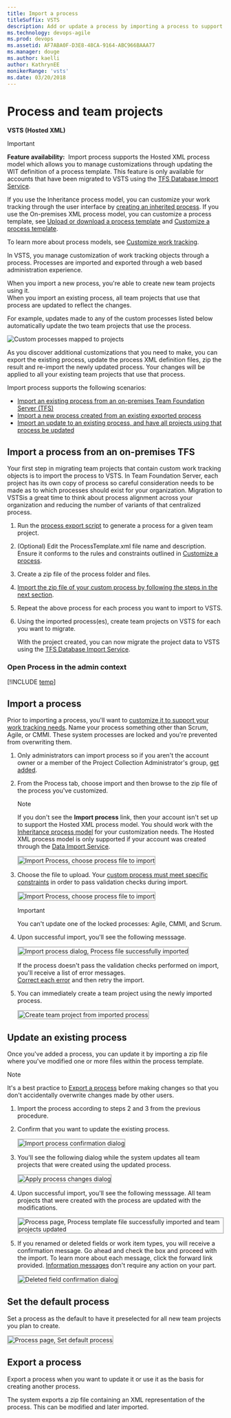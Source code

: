 ```yaml
---
title: Import a process
titleSuffix: VSTS     
description: Add or update a process by importing a process to support customization of tracking work in Visual Studio Team Services (VSTS).
ms.technology: devops-agile
ms.prod: devops
ms.assetid: AF7ABA0F-D3E8-48CA-9164-ABC966BAAA77
ms.manager: douge
ms.author: kaelliauthor: KathrynEE
monikerRange: 'vsts'
ms.date: 03/20/2018
---
```


# Process and team projects    

<b>VSTS (Hosted XML)</b>   

> [!IMPORTANT]  
>**Feature availability:**&#160;&#160;Import process supports the Hosted XML process model which allows you to manage customizations through updating the WIT definition of a process template. This feature is only available for accounts that have been migrated to VSTS using the [TFS Database Import Service](https://aka.ms/TFSDataImport).  
>
>If you use the Inheritance process model, you can customize your work tracking through the user interface by [creating an inherited process](../process/manage-process.md). If you use the On-premises XML process model, you can customize a process template, see [Upload or download a process template](../../work-items/guidance/manage-process-templates.md) and [Customize a process template](../reference/process-templates/customize-process.md).
>
>To learn more about process models, see [Customize work tracking](../customize-work.md). 

In VSTS, you manage customization of work tracking objects through a process.
Processes are imported and exported through a web based administration experience. 

When you import a new process, you're able to create new team projects using it.  
When you import an existing process, all team projects that use that process are updated to reflect the changes. 

For example, updates made to any of the custom processes listed below automatically update the two team projects that use the process.
 
![Custom processes mapped to projects](_img/ALM_IP_ProcessUse.png)

As you discover additional customizations that you need to make, you can export the existing process, update the process XML definition files, 
zip the result and re-import the newly updated process. Your changes will be applied to all your existing team projects that use that process.    

Import process supports the following scenarios:   
*   [Import an existing process from an on-premises Team Foundation Server (TFS)](#import-from-TFS)  
*   [Import a new process created from an existing exported process](#import-process)  
*   [Import an update to an existing process, and have all projects using that process be updated](#update-process)  



<a id="import-from-TFS">  </a>
## Import a process from an on-premises TFS 

Your first step in migrating team projects that contain custom work tracking objects is to import the process to VSTS.
In Team Foundation Server, each project has its own copy of process so careful consideration needs to be made as to which processes should exist for your organization.
Migration to VSTSis a great time to think about process alignment across your organization and reducing the number of variants of that centralized process.  
 
1.  Run the [process export script](customize-process.md#open-process-wit) to generate a process for a given team project.   

2.  (Optional) Edit the ProcessTemplate.xml file name and description. Ensure it conforms to the rules and constraints outlined in [Customize a process](customize-process.md).

3.  Create a zip file of the process folder and files.  

4.  [Import the zip file of your custom process by following the steps in the next section](#import-process).  

5.  Repeat the above process for each process you want to import to VSTS.

6.  Using the imported process(es), create team projects on VSTS for each you want to migrate. 

    With the project created, you can now migrate the project data to VSTS using the [TFS Database Import Service](https://aka.ms/tfsimport).




<a id="open-process-wit">  </a>
### Open Process in the admin context

[!INCLUDE [temp](../../_shared/open-process-admin-context-ts.md)]



<a id="import-process">  </a>
## Import a process

Prior to importing a process, you'll want to [customize it to support your work tracking needs](customize-process.md). 
Name your process something other than Scrum, Agile, or CMMI. These system processes are locked and you're prevented from overwriting them.   

1. Only administrators can import process so if you aren't the account owner or a member of the Project Collection Administrator's group, [get added](../../../security/set-project-collection-level-permissions.md). 

2.  From the Process tab, choose import and then browse to the zip file of the process you've customized.  
  
    > [!NOTE]    
    >If you don't see the **Import process** link, then your account isn't set up to support the Hosted XML process model. You should work with the [Inheritance process model](../process/manage-process.md) for your customization needs. The Hosted XML process model is only supported if your account was created through the [Data Import Service](https://aka.ms/TFSDataImport).

    <img src="_img/import-process-import.png" alt="Import Process, choose process file to import" style="border: 2px solid #C3C3C3;" />

3.  Choose the file to upload. Your [custom process must meet specific constraints](customize-process.md) in order to pass validation checks during import.  

	<img src="_img/import-process-dialog.png" alt="Import Process, choose process file to import" style="border: 2px solid #C3C3C3;" />	 

	> [!IMPORTANT]  
	>You can't update one of the locked processes: Agile, CMMI, and Scrum.  

3.  Upon successful import, you'll see the following messsage.  

    <img src="_img/ALM_IP_AddNewProcessSuccess.png" alt="Import process dialog, Process file successfully imported" style="border: 2px solid #C3C3C3;" />

    If the process doesn't pass the validation checks performed on import, you'll receive a list of error messages.  
    [Correct each error](resolve-errors.md) and then retry the import. 

4.  You can immediately create a team project using the newly imported process. 

	<img src="_img/import-process-new-team-project.png" alt="Create team project from imported process" style="border: 2px solid #C3C3C3;" />

<a id="update-process">  </a>
## Update an existing process

Once you've added a process, you can update it by importing a zip file where you've modified one or more files within the process template.

> [!NOTE]    
>It's a best practice to [Export a process](#export-process) before making changes so that you don't accidentally overwrite changes made by other users.

1.  Import the process according to steps 2 and 3 from the previous procedure.     

2.  Confirm that you want to update the existing process.  

    <img src="_img/ALM_IP_UpdateProcessConfirm.png" alt="Import process confirmation dialog" style="border: 2px solid #C3C3C3;" />

3.  You'll see the following dialog while the system updates all team projects that were created using the updated process.  

    <img src="_img/ALM_IP_ApplyProcessChanges.png" alt="Apply process changes dialog" style="border: 2px solid #C3C3C3;" />

4.  Upon successful import, you'll see the following messsage. All team projects that were created with the process are updated with the modifications. 

    <img src="_img/ALM_IP_ImportAndUpdateSuccess.png" alt="Process page, Process template file successfully imported and team projects updated" style="border: 2px solid #C3C3C3;" />

5.  If you renamed or deleted fields or work item types, you will receive a confirmation message. 
    Go ahead and check the box and proceed with the import. To learn more about each message, click the forward link provided. 
    [Information messages](resolve-errors.md#info-only) don't require any action on your part.  

    <img src="_img/ALM_IP_InfoMessage.png" alt="Deleted field confirmation dialog" style="border: 2px solid #C3C3C3;" />

     

<a id="default-process">  </a>
## Set the default process

Set a process as the default to have it preselected for all new team projects you plan to create. 

<img src="_img/import-process-set-default.png" alt="Process page, Set default process" style="border: 2px solid #C3C3C3;" />

<a id="export-process">  </a>
## Export a process
Export a process when you want to update it or use it as the basis for creating another process. 

The system exports a zip file containing an XML representation of the process.  This can be modified and later imported.  


